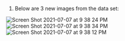 1) Below are 3 new images from the data set:

![Screen Shot 2021-07-07 at 9 38 24 PM](https://user-images.githubusercontent.com/60228369/125006211-97354b80-e02b-11eb-9c3a-17681b45d13d.png)
![Screen Shot 2021-07-07 at 9 38 34 PM](https://user-images.githubusercontent.com/60228369/125006213-98667880-e02b-11eb-8647-b9e149ce31a2.png)
![Screen Shot 2021-07-07 at 9 38 12 PM](https://user-images.githubusercontent.com/60228369/125006218-9997a580-e02b-11eb-9ff7-5f79b16fd0a7.png)
